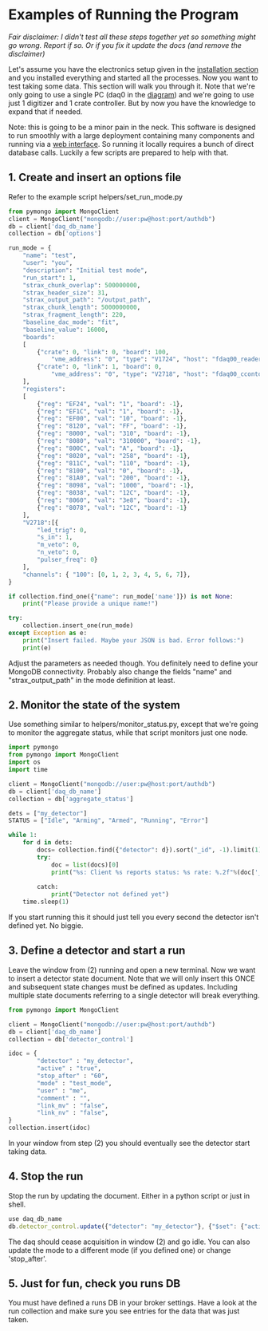 # Examples of Running the Program

*Fair disclaimer: I didn't test all these steps together yet so something might go wrong. Report if so. Or if you fix it update the docs (and remove the disclaimer)*

Let's assume you have the electronics setup given in the [installation section](installation.md) and you installed everything and started all the processes. Now you want to test taking some data. This section will walk you through it. Note that we're only going to use a single PC (daq0 in the [diagram](installation.md)) and we're going to use just 1 digitizer and 1 crate controller. But by now you have the knowledge to expand that if needed.

Note: this is going to be a minor pain in the neck. This software is designed to run smoothly with a large deployment containing many components and running via a [web interface](https://github.com/coderdj/nodiaq). So running it locally requires a bunch of direct database calls. Luckily a few scripts are prepared to help with that.

## 1. Create and insert an options file

Refer to the example script helpers/set_run_mode.py

```python
from pymongo import MongoClient
client = MongoClient("mongodb://user:pw@host:port/authdb")
db = client['daq_db_name']
collection = db['options']

run_mode = {
    "name": "test",
    "user": "you",
    "description": "Initial test mode",
    "run_start": 1,
    "strax_chunk_overlap": 500000000,
    "strax_header_size": 31,
    "strax_output_path": "/output_path",
    "strax_chunk_length": 5000000000,
    "strax_fragment_length": 220,
    "baseline_dac_mode": "fit",
    "baseline_value": 16000,
    "boards":
    [
        {"crate": 0, "link": 0, "board": 100,
            "vme_address": "0", "type": "V1724", "host": "fdaq00_reader_0"},
        {"crate": 0, "link": 1, "board": 0,
            "vme_address": "0", "type": "V2718", "host": "fdaq00_ccontol_0"}
    ],
    "registers":
    [
        {"reg": "EF24", "val": "1", "board": -1},
        {"reg": "EF1C", "val": "1", "board": -1},
        {"reg": "EF00", "val": "10", "board": -1},
        {"reg": "8120", "val": "FF", "board": -1},
        {"reg": "8000", "val": "310", "board": -1},
        {"reg": "8080", "val": "310000", "board": -1},
        {"reg": "800C", "val": "A", "board": -1},
        {"reg": "8020", "val": "258", "board": -1},
        {"reg": "811C", "val": "110", "board": -1},
        {"reg": "8100", "val": "0", "board": -1},
        {"reg": "81A0", "val": "200", "board": -1},
        {"reg": "8098", "val": "1000", "board": -1},
        {"reg": "8038", "val": "12C", "board": -1},
        {"reg": "8060", "val": "3e8", "board": -1},
        {"reg": "8078", "val": "12C", "board": -1}
    ],
    "V2718":[{
        "led_trig": 0, 
        "s_in": 1, 
        "m_veto": 0, 
        "n_veto": 0, 
        "pulser_freq": 0}
    ],
    "channels": { "100": [0, 1, 2, 3, 4, 5, 6, 7]},
}

if collection.find_one({"name": run_mode['name']}) is not None:
    print("Please provide a unique name!")

try:
    collection.insert_one(run_mode)
except Exception as e:
    print("Insert failed. Maybe your JSON is bad. Error follows:")
    print(e)
```

Adjust the parameters as needed though. You definitely need to define your MongoDB connectivity. Probably also change the fields "name" and "strax_output_path" in the mode definition at least.

## 2. Monitor the state of the system

Use something similar to helpers/monitor_status.py, except that we're going to monitor the aggregate status, while that script monitors just one node.

```python
import pymongo
from pymongo import MongoClient
import os
import time

client = MongoClient("mongodb://user:pw@host:port/authdb")
db = client['daq_db_name']
collection = db['aggregate_status']

dets = ["my_detector"]
STATUS = ["Idle", "Arming", "Armed", "Running", "Error"]

while 1:
    for d in dets:
        docs= collection.find({"detector": d}).sort("_id", -1).limit(1)
        try: 
            doc = list(docs)[0]
            print("%s: Client %s reports status: %s rate: %.2f"%(doc['_id'].generation_time,
                                                                        doc['host'], STATUS[doc['status']], doc['rate']))
        catch:
            print("Detector not defined yet")
    time.sleep(1)
```

If you start running this it should just tell you every second the detector isn't defined yet. No biggie.

## 3. Define a detector and start a run

Leave the window from (2) running and open a new terminal. Now we want to insert a detector state document. Note that we will only insert this ONCE and subsequent state changes must be defined as updates. Including multiple state documents referring to a single detector will break everything.

```python
from pymongo import MongoClient

client = MongoClient("mongodb://user:pw@host:port/authdb")
db = client['daq_db_name']
collection = db['detector_control']

idoc = { 
        "detector" : "my_detector", 
        "active" : "true",
        "stop_after" : "60",
        "mode" : "test_mode",
        "user" : "me",
        "comment" : "",
        "link_mv" : "false",
        "link_nv" : "false",
} 
collection.insert(idoc)
```

In your window from step (2) you should eventually see the detector start taking data.

## 4. Stop the run

Stop the run by updating the document. Either in a python script or just in shell.

```javascript
use daq_db_name
db.detector_control.update({"detector": "my_detector"}, {"$set": {"active": false}})
```
The daq should cease acquisition in window (2) and go idle. You can also update the mode to a different mode (if you defined one) or change 'stop_after'.

## 5. Just for fun, check you runs DB

You must have defined a runs DB in your broker settings. Have a look at the run collection and make sure you see entries for the data that was just taken.

